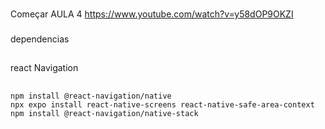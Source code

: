 ###
Começar AULA 4 
    https://www.youtube.com/watch?v=y58dOP9OKZI
###





###
dependencias
###

##
react Navigation
##
````
npm install @react-navigation/native
npx expo install react-native-screens react-native-safe-area-context
npm install @react-navigation/native-stack

````

